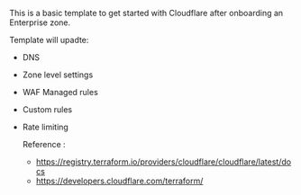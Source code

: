 This is a basic template to get started with Cloudflare after onboarding an Enterprise zone.

Template will upadte:

- DNS
- Zone level settings
- WAF Managed rules
- Custom rules
- Rate limiting

  Reference :
  - https://registry.terraform.io/providers/cloudflare/cloudflare/latest/docs
  - https://developers.cloudflare.com/terraform/
